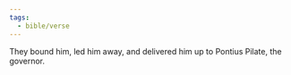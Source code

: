 ```yaml
---
tags:
  - bible/verse
---
```

They bound him, led him away, and delivered him up to Pontius Pilate, the governor.